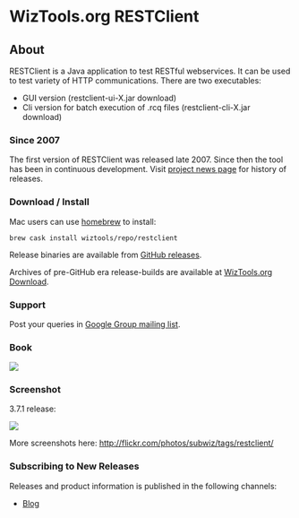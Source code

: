 # WizTools.org RESTClient

## About

RESTClient is a Java application to test RESTful webservices. It can be used to test variety of HTTP communications. There are two executables:

* GUI version (restclient-ui-X.jar download)
* Cli version for batch execution of .rcq files (restclient-cli-X.jar download)

### Since 2007

The first version of RESTClient was released late 2007. Since then the tool has been in continuous development. Visit [project news page](https://github.com/wiztools/rest-client/wiki/News) for history of releases.

### Download / Install

Mac users can use [homebrew](https://brew.sh) to install:

```
brew cask install wiztools/repo/restclient
```

Release binaries are available from [GitHub releases](https://github.com/wiztools/rest-client/releases).

Archives of pre-GitHub era release-builds are available at [WizTools.org Download](http://download.wiztools.org/rest-client/archive/index.html).

### Support

Post your queries in [Google Group mailing list](https://groups.google.com/forum/#!forum/rest-client).

### Book

[![](http://books.wiztools.org/restclient-book/restclient-book-small.jpg)](http://www.amazon.com/dp/B00KEADQF2?tag=wiztooorg-20)

### Screenshot

3.7.1 release:

[![](https://farm5.staticflickr.com/4803/45604489274_ea9928ff4b_b.jpg)](https://www.flickr.com/photos/subwiz/45604489274/)

More screenshots here: http://flickr.com/photos/subwiz/tags/restclient/

### Subscribing to New Releases

Releases and product information is published in the following channels:

* [Blog](http://blog.wiztools.org/)
